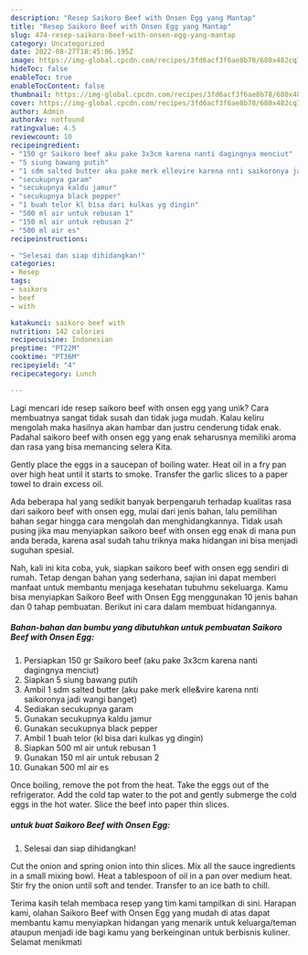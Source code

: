 ```yaml
---
description: "Resep Saikoro Beef with Onsen Egg yang Mantap"
title: "Resep Saikoro Beef with Onsen Egg yang Mantap"
slug: 474-resep-saikoro-beef-with-onsen-egg-yang-mantap
category: Uncategorized
date: 2022-08-27T18:45:06.195Z
image: https://img-global.cpcdn.com/recipes/3fd6acf3f6ae8b78/680x482cq70/saikoro-beef-with-onsen-egg-foto-resep-utama.jpg
hideToc: false
enableToc: true
enableTocContent: false
thumbnail: https://img-global.cpcdn.com/recipes/3fd6acf3f6ae8b78/680x482cq70/saikoro-beef-with-onsen-egg-foto-resep-utama.jpg
cover: https://img-global.cpcdn.com/recipes/3fd6acf3f6ae8b78/680x482cq70/saikoro-beef-with-onsen-egg-foto-resep-utama.jpg
author: Admin
authorAv: notfound
ratingvalue: 4.5
reviewcount: 10
recipeingredient:
- "150 gr Saikoro beef aku pake 3x3cm karena nanti dagingnya menciut"
- "5 siung bawang putih"
- "1 sdm salted butter aku pake merk ellevire karena nnti saikoronya jadi wangi banget"
- "secukupnya garam"
- "secukupnya kaldu jamur"
- "secukupnya black pepper"
- "1 buah telor kl bisa dari kulkas yg dingin"
- "500 ml air untuk rebusan 1"
- "150 ml air untuk rebusan 2"
- "500 ml air es"
recipeinstructions:

- "Selesai dan siap dihidangkan!"
categories:
- Resep
tags:
- saikoro
- beef
- with

katakunci: saikoro beef with 
nutrition: 142 calories
recipecuisine: Indonesian
preptime: "PT22M"
cooktime: "PT36M"
recipeyield: "4"
recipecategory: Lunch

---
```





Lagi mencari ide resep saikoro beef with onsen egg yang unik? Cara membuatnya sangat tidak susah dan tidak juga mudah. Kalau keliru mengolah maka hasilnya akan hambar dan justru cenderung tidak enak. Padahal saikoro beef with onsen egg yang enak seharusnya memiliki aroma dan rasa yang bisa memancing selera Kita.





Gently place the eggs in a saucepan of boiling water. Heat oil in a fry pan over high heat until it starts to smoke. Transfer the garlic slices to a paper towel to drain excess oil.

Ada beberapa hal yang sedikit banyak berpengaruh terhadap kualitas rasa dari saikoro beef with onsen egg, mulai dari jenis bahan, lalu pemilihan bahan segar hingga cara mengolah dan menghidangkannya. Tidak usah pusing jika mau menyiapkan saikoro beef with onsen egg enak di mana pun anda berada, karena asal sudah tahu triknya maka hidangan ini bisa menjadi suguhan spesial.






Nah, kali ini kita coba, yuk, siapkan saikoro beef with onsen egg sendiri di rumah. Tetap dengan bahan yang sederhana, sajian ini dapat memberi manfaat untuk membantu menjaga kesehatan tubuhmu sekeluarga. Kamu bisa menyiapkan Saikoro Beef with Onsen Egg menggunakan 10 jenis bahan dan 0 tahap pembuatan. Berikut ini cara dalam membuat hidangannya.

<!--inarticleads1-->

##### Bahan-bahan dan bumbu yang dibutuhkan untuk pembuatan Saikoro Beef with Onsen Egg:

1. Persiapkan 150 gr Saikoro beef (aku pake 3x3cm karena nanti dagingnya menciut)
1. Siapkan 5 siung bawang putih
1. Ambil 1 sdm salted butter (aku pake merk elle&amp;vire karena nnti saikoronya jadi wangi banget)
1. Sediakan secukupnya garam
1. Gunakan secukupnya kaldu jamur
1. Gunakan secukupnya black pepper
1. Ambil 1 buah telor (kl bisa dari kulkas yg dingin)
1. Siapkan 500 ml air untuk rebusan 1
1. Gunakan 150 ml air untuk rebusan 2
1. Gunakan 500 ml air es


Once boiling, remove the pot from the heat. Take the eggs out of the refrigerator. Add the cold tap water to the pot and gently submerge the cold eggs in the hot water. Slice the beef into paper thin slices. 

<!--inarticleads2-->

#####  untuk buat Saikoro Beef with Onsen Egg:


1. Selesai dan siap dihidangkan!

Cut the onion and spring onion into thin slices. Mix all the sauce ingredients in a small mixing bowl. Heat a tablespoon of oil in a pan over medium heat. Stir fry the onion until soft and tender. Transfer to an ice bath to chill. 

Terima kasih telah membaca resep yang tim kami tampilkan di sini. Harapan kami, olahan Saikoro Beef with Onsen Egg yang mudah di atas dapat membantu kamu menyiapkan hidangan yang menarik untuk keluarga/teman ataupun menjadi ide bagi kamu yang berkeinginan untuk berbisnis kuliner. Selamat menikmati
